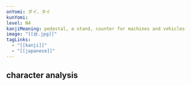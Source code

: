 ```yaml
---
onYomi: ダイ、タイ
kunYomi:
level: N4
kanjiMeaning: pedestal, a stand, counter for machines and vehicles
image: "[[台.jpg]]"
tagLinks:
  - "[[kanji]]"
  - "[[japanese]]"
---
```

## character analysis